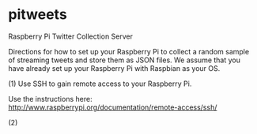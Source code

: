 pitweets
========

Raspberry Pi Twitter Collection Server

Directions for how to set up your Raspberry Pi to collect a random sample of streaming tweets and store them as JSON files. We assume that you have already set up your Raspberry Pi with Raspbian as your OS. 

(1) Use SSH to gain remote access to your Raspberry Pi.

Use the instructions here: http://www.raspberrypi.org/documentation/remote-access/ssh/

(2) 
